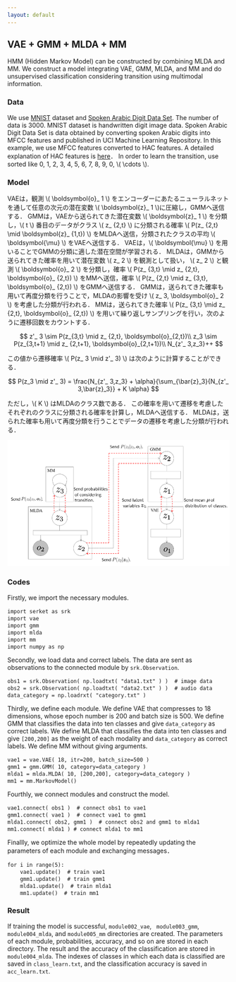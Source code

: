 ```yaml
---
layout: default
---
```

## VAE + GMM + MLDA + MM
HMM (Hidden Markov Model) can be constructed by combining MLDA and MM.
We construct a model integrating VAE, GMM, MLDA, and MM and do unsupervised classification considering transition using multimodal information.

### Data
We use [MNIST](http://yann.lecun.com/exdb/mnist/) dataset and [Spoken Arabic Digit Data Set](https://archive.ics.uci.edu/ml/datasets/Spoken+Arabic+Digit).
The number of data is 3000.
MNIST dataset is handwritten digit image data.
Spoken Arabic Digit Data Set is data obtained by converting spoken Arabic digits into MFCC features and published in UCI Machine Learning Repository.
In this example, we use MFCC features converted to HAC features.
A detailed explanation of HAC features is [here](https://www.isca-speech.org/archive/interspeech_2008/i08_2554.html)．
In order to learn the transition, use sorted like 0, 1, 2, 3, 4, 5, 6, 7, 8, 9, 0, \\( \cdots \\).

### Model
VAEは，観測 \\( \boldsymbol{o}_ 1 \\) をエンコーダーにあたるニューラルネットを通して任意の次元の潜在変数 \\( \boldsymbol{z}_ 1 \\)に圧縮し，GMMへ送信する．
GMMは，VAEから送られてきた潜在変数 \\( \boldsymbol{z}_ 1 \\) を分類し，\\( t \\) 番目のデータがクラス \\( z_ {2,t} \\) に分類される確率 \\( P(z_ {2,t} \mid \boldsymbol{z}_ {1,t}) \\) をMLDAへ送信，分類されたクラスの平均 \\( \boldsymbol{\mu} \\) をVAEへ送信する．
VAEは，\\( \boldsymbol{\mu} \\) を用いることでGMMの分類に適した潜在空間が学習される．
MLDAは，GMMから送られてきた確率を用いて潜在変数 \\( z_ 2 \\) を観測として扱い， \\( z_ 2 \\) と観測 \\( \boldsymbol{o}_ 2 \\) を分類し，確率 \\( P(z_ {3,t} \mid z_ {2,t}, \boldsymbol{o}_ {2,t}) \\) をMMへ送信，確率 \\( P(z_ {2,t} \mid z_ {3,t}, \boldsymbol{o}_ {2,t}) \\) をGMMへ送信する．
GMMは，送られてきた確率も用いて再度分類を行うことで，MLDAの影響を受け \\( z_ 3, \boldsymbol{o}_ 2 \\) を考慮した分類が行われる．
MMは，送られてきた確率 \\( P(z_ {3,t} \mid z_ {2,t}, \boldsymbol{o}_ {2,t}) \\) を用いて繰り返しサンプリングを行い，次のように遷移回数をカウントする．

$$
z'_ 3 \sim P(z_{3,t} \mid z_ {2,t}, \boldsymbol{o}_{2,t})\\
z_3 \sim P(z_{3,t+1} \mid z_ {2,t+1}, \boldsymbol{o}_{2,t+1})\\
N_{z'_ 3,z_3}++
$$

この値から遷移確率 \\( P(z_ 3 \mid z'_ 3) \\) は次のように計算することができる．

$$
P(z_3 \mid z'_ 3) = \frac{N_{z'_ 3,z_3} + \alpha}{\sum_{\bar{z}_3}{N_{z'_ 3,\bar{z}_3}} + K \alpha}
$$

ただし，\\( K \\) はMLDAのクラス数である．
この確率を用いて遷移を考慮したそれぞれのクラスに分類される確率を計算し，MLDAへ送信する．
MLDAは，送られた確率も用いて再度分類を行うことでデータの遷移を考慮した分類が行われる．

<div align="center">
<img src="img/vae-gmm-mlda-mm/vae-gmm-mlda-mm.png" width="680px">
</div>

### Codes
Firstly, we import the necessary modules.

```
import serket as srk
import vae
import gmm
import mlda
import mm
import numpy as np
```

Secondly, we load data and correct labels.
The data are sent as observations to the connected module by `srk.Observation`.

```
obs1 = srk.Observation( np.loadtxt( "data1.txt" ) )  # image data
obs2 = srk.Observation( np.loadtxt( "data2.txt" ) )  # audio data
data_category = np.loadrxt( "category.txt" )
```

Thirdly, we define each module.
We define VAE that compresses to 18 dimensions, whose epoch number is 200 and batch size is 500.
We define GMM that classifies the data into ten classes and give `data_category` as correct labels.
We define MLDA that classifies the data into ten classes and give `[200,200]` as the weight of each modality and  `data_category` as correct labels.
We define MM without giving arguments.

```
vae1 = vae.VAE( 18, itr=200, batch_size=500 )
gmm1 = gmm.GMM( 10, category=data_category )
mlda1 = mlda.MLDA( 10, [200,200], category=data_category )
mm1 = mm.MarkovModel()
```

Fourthly, we connect modules and construct the model.

```
vae1.connect( obs1 )  # connect obs1 to vae1
gmm1.connect( vae1 )  # connect vae1 to gmm1
mlda1.connect( obs2, gmm1 )  # connect obs2 and gmm1 to mlda1
mm1.connect( mlda1 ) # connect mlda1 to mm1
```

Finallly, we optimize the whole model by repeatedly updating the parameters of each module and exchanging messages．

```
for i in range(5):
    vae1.update()  # train vae1
    gmm1.update()  # train gmm1
    mlda1.update()  # train mlda1
    mm1.update()  # train mm1
```

### Result
If training the model is successful, `module002_vae`, ` module003_gmm`, `module004_mlda`, and `module005_mm` directories are created.
The parameters of each module, probabilities, accuracy, and so on are stored in each directory.
The result and the accuracy of the classification are stored in `module004_mlda`.
The indexes of classes in which each data is classified are saved in `class_learn.txt`, and the classification accuracy is saved in `acc_learn.txt`.
